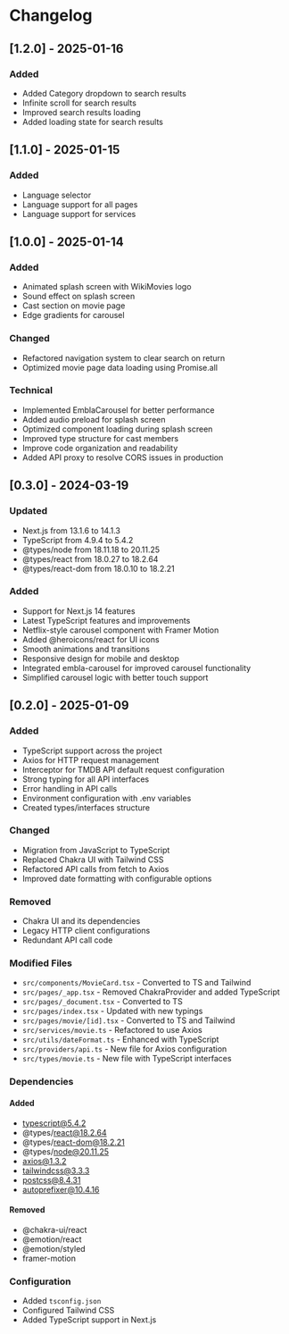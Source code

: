 # Changelog

## [1.2.0] - 2025-01-16

### Added

- Added Category dropdown to search results
- Infinite scroll for search results
- Improved search results loading
- Added loading state for search results

## [1.1.0] - 2025-01-15

### Added

- Language selector
- Language support for all pages
- Language support for services

## [1.0.0] - 2025-01-14

### Added

- Animated splash screen with WikiMovies logo
- Sound effect on splash screen
- Cast section on movie page
- Edge gradients for carousel

### Changed

- Refactored navigation system to clear search on return
- Optimized movie page data loading using Promise.all

### Technical

- Implemented EmblaCarousel for better performance
- Added audio preload for splash screen
- Optimized component loading during splash screen
- Improved type structure for cast members
- Improve code organization and readability
- Added API proxy to resolve CORS issues in production

## [0.3.0] - 2024-03-19

### Updated

- Next.js from 13.1.6 to 14.1.3
- TypeScript from 4.9.4 to 5.4.2
- @types/node from 18.11.18 to 20.11.25
- @types/react from 18.0.27 to 18.2.64
- @types/react-dom from 18.0.10 to 18.2.21

### Added

- Support for Next.js 14 features
- Latest TypeScript features and improvements
- Netflix-style carousel component with Framer Motion
- Added @heroicons/react for UI icons
- Smooth animations and transitions
- Responsive design for mobile and desktop
- Integrated embla-carousel for improved carousel functionality
- Simplified carousel logic with better touch support

## [0.2.0] - 2025-01-09

### Added

- TypeScript support across the project
- Axios for HTTP request management
- Interceptor for TMDB API default request configuration
- Strong typing for all API interfaces
- Error handling in API calls
- Environment configuration with .env variables
- Created types/interfaces structure

### Changed

- Migration from JavaScript to TypeScript
- Replaced Chakra UI with Tailwind CSS
- Refactored API calls from fetch to Axios
- Improved date formatting with configurable options

### Removed

- Chakra UI and its dependencies
- Legacy HTTP client configurations
- Redundant API call code

### Modified Files

- `src/components/MovieCard.tsx` - Converted to TS and Tailwind
- `src/pages/_app.tsx` - Removed ChakraProvider and added TypeScript
- `src/pages/_document.tsx` - Converted to TS
- `src/pages/index.tsx` - Updated with new typings
- `src/pages/movie/[id].tsx` - Converted to TS and Tailwind
- `src/services/movie.ts` - Refactored to use Axios
- `src/utils/dateFormat.ts` - Enhanced with TypeScript
- `src/providers/api.ts` - New file for Axios configuration
- `src/types/movie.ts` - New file with TypeScript interfaces

### Dependencies

#### Added

- typescript@5.4.2
- @types/react@18.2.64
- @types/react-dom@18.2.21
- @types/node@20.11.25
- axios@1.3.2
- tailwindcss@3.3.3
- postcss@8.4.31
- autoprefixer@10.4.16

#### Removed

- @chakra-ui/react
- @emotion/react
- @emotion/styled
- framer-motion

### Configuration

- Added `tsconfig.json`
- Configured Tailwind CSS
- Added TypeScript support in Next.js
